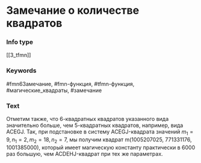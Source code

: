 # Замечание о количестве квадратов
### Info type
[[3_tfmn]]
### Keywords
#fmn6Замечание, #fmn-функция, #tfmn-функция, #магические_квадраты, #замечание
### Text
Отметим также, что 6-квадратных квадратов указанного вида значительно больше, чем 5-квадратных квадратов, например, вида ACEGJ. Так, при подстановке в систему ACEGJ-квадрата значений $m_1 = 9, n_1 = 2, m_2 = 18, n_2 = 7$, мы получим квадрат m(1005207025, 771331176, 1001385000), который имеет магическую константу практически в 6000 раз большую, чем ACDEHJ-квадрат при тех же параметрах.